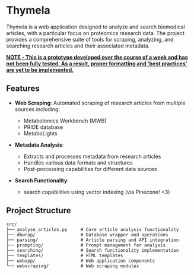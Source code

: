 # Thymela

Thymela is a web application designed to analyze and search biomedical articles, with a particular focus on proteomics research data. The project provides a comprehensive suite of tools for scraping, analyzing, and searching research articles and their associated metadata. 

**<ins>NOTE - This is a prototype developed over the course of a week and has not been fully tested. As a result, proper formatting and 'best practices' are yet to be implemented.</ins>**

## Features

- **Web Scraping**: Automated scraping of research articles from multiple sources including:
  - Metabolomics Workbench (MWB)
  - PRIDE database
  - MetaboLights
  
- **Metadata Analysis**: 
  - Extracts and processes metadata from research articles
  - Handles various data formats and structures
  - Post-processing capabilities for different data sources

- **Search Functionality**:
  - search capabilities using vector indexing (via Pinecone! <3)

## Project Structure

```
src/
├── analyse_articles.py     # Core article analysis functionality
├── dbwrap/                 # Database wrapper and operations
├── parsing/                # Article parsing and API integration
├── prompting/              # Prompt management for analysis
├── searching/              # Search functionality implementation
├── templates/              # HTML templates
├── webapp/                 # Web application components
└── webscraping/            # Web scraping modules
```

